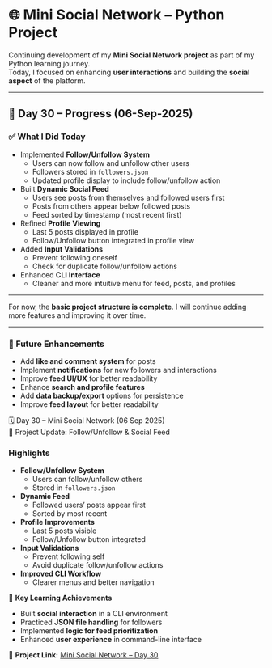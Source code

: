 # 🌐 Mini Social Network – Python Project

Continuing development of my **Mini Social Network project** as part of my Python learning journey.  
Today, I focused on enhancing **user interactions** and building the **social aspect** of the platform.

---

## 📅 Day 30 – Progress (06-Sep-2025)

### ✅ What I Did Today
- Implemented **Follow/Unfollow System**
  - Users can now follow and unfollow other users
  - Followers stored in `followers.json`
  - Updated profile display to include follow/unfollow action
- Built **Dynamic Social Feed**
  - Users see posts from themselves and followed users first
  - Posts from others appear below followed posts
  - Feed sorted by timestamp (most recent first)
- Refined **Profile Viewing**
  - Last 5 posts displayed in profile
  - Follow/Unfollow button integrated in profile view
- Added **Input Validations**
  - Prevent following oneself
  - Check for duplicate follow/unfollow actions
- Enhanced **CLI Interface**
  - Cleaner and more intuitive menu for feed, posts, and profiles

---

For now, the **basic project structure is complete**. I will continue adding more features and improving it over time.

---

### 🔮 Future Enhancements      	 
- Add **like and comment system** for posts  
- Implement **notifications** for new followers and interactions  
- Improve **feed UI/UX** for better readability  
- Enhance **search and profile features**  
- Add **data backup/export** options for persistence
- Improve **feed layout** for better readability


🗓️ Day 30 – Mini Social Network (06 Sep 2025)  
🚀 Project Update: Follow/Unfollow & Social Feed

### Highlights
- **Follow/Unfollow System**
  - Users can follow/unfollow others
  - Stored in `followers.json`
- **Dynamic Feed**
  - Followed users’ posts appear first
  - Sorted by most recent
- **Profile Improvements**
  - Last 5 posts visible
  - Follow/Unfollow button integrated
- **Input Validations**
  - Prevent following self
  - Avoid duplicate follow/unfollow actions
- **Improved CLI Workflow**
  - Clearer menus and better navigation

🎯 **Key Learning Achievements**
- Built **social interaction** in a CLI environment
- Practiced **JSON file handling** for followers
- Implemented **logic for feed prioritization**
- Enhanced **user experience** in command-line interface

🔗 **Project Link:** [Mini Social Network – Day 30](https://github.com/er-dharmil-panchal/Python_learning/tree/main/Projects/Mini_Social_Network)

